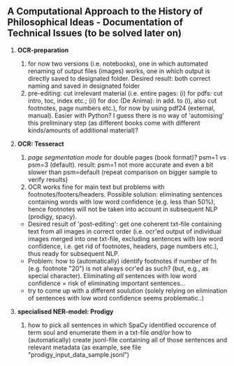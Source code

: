 ## A Computational Approach to the History of Philosophical Ideas - Documentation of Technical Issues (to be solved later on)

1. **OCR-preparation**

   1. for now two versions (i.e. notebooks), one in which automated renaming of output files (images) works, one in which output is directly saved to designated folder. Desired result: both correct naming and saved in designated folder
   2. pre-editing: cut irrelevant material (i.e. entire pages: (i) for pdfs: cut intro, toc, index etc.; (ii) for doc (De Anima): in add. to (i), also cut footnotes, page numbers etc.), for now by using pdf24 (external, manual). Easier with Python? I guess there is no way of 'automising' this preliminary step (as different books come with different kinds/amounts of additional material)?


2. **OCR: Tesseract**

   1. *page segmentation mode* for double pages (book format)? psm=1 vs psm=3 (default). result: psm=1 not more accurate and even a bit slower than psm=default (repeat comparison on bigger sample to verify results)
   2. OCR works fine for main text but problems with footnotes/footers/headers. Possible solution: eliminating sentences containing words with low word confidence (e.g. less than 50%), hence footnotes will not be taken into account in subsequent NLP (prodigy, spacy).
    - Desired result of 'post-editing': get one coherent txt-file  containing text from all images in correct order (i.e. ocr'ed output of individual images merged into one txt-file, excluding sentences with low word confidence, i.e. get rid of footnotes, headers, page numbers etc.), thus ready for subsequent NLP.
    - Problem: how to (automatically) identify footnotes if number of fn (e.g. footnote "20") is not always ocr'ed as such? (but, e.g., as special character). Eliminating *all* sentences with low word confidence = risk of eliminating important sentences...
    - try to come up with a different soulution (solely relying on elimination of sentences with low word confidence seems problematic..)



3. **specialised NER-model: Prodigy**

   1. how to pick all sentences in which SpaCy identified occurence of term soul and enumerate them in a txt-file *and/or* how to (automatically) create jsonl-file containing all of those sentences and relevant metadata (as example, see file "prodigy_input_data_sample.jsonl")
